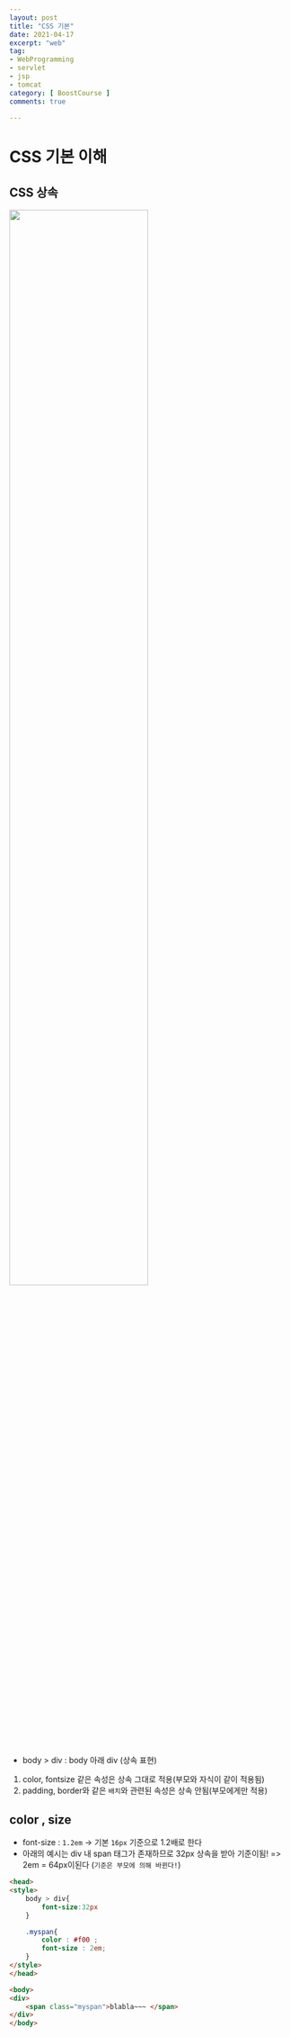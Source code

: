 ```yaml
---
layout: post
title: "CSS 기본"
date: 2021-04-17
excerpt: "web"
tag:
- WebProgramming
- servlet
- jsp
- tomcat
category: [ BoostCourse ]
comments: true

---
```


# CSS 기본 이해

## CSS 상속

<img src = "https://traveloving2030.github.io/jiwon/assets/img/post/부스트코스/6.PNG" width = "70%" />

- body > div : body 아래 div (상속 표현)

1. color, fontsize 같은 속성은 상속 그대로 적용(부모와 자식이 같이 적용됨)
2. padding, border와 같은 `배치`와 관련된 속성은 상속 안됨(부모에게만 적용)


## color , size

- font-size : `1.2em`  -> 기본 `16px` 기준으로 1.2배로 한다
- 아래의 예시는 div 내 span 태그가 존재하므로 32px 상속을 받아 기준이됨! => 2em = 64px이된다 (`기준은 부모에 의해 바뀐다!`)

```html
<head>
<style>
    body > div{
        font-size:32px
    }

    .myspan{
        color : #f00 ; 
        font-size : 2em;
    }
</style>
</head>

<body>
<div>
    <span class="myspan">blabla~~~ </span>
</div>
</body>
```

